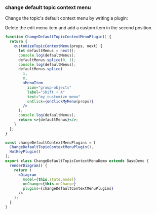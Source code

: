 ### change default topic context menu

Change the topic's default context menu by writing a plugin:

Delete the edit menu item and add a custom item in the second position.

```jsx
function ChangeDefaultTopicContextMenuPlugin() {
  return {
    customizeTopicContextMenu(props, next) {
      let defaultMenus = next();
      console.log(defaultMenus);
      defaultMenus.splice(0, 1);
      console.log(defaultMenus);
      defaultMenus.splice(
        1,
        0,
        <MenuItem
          icon="group-objects"
          label="Shift + A"
          text="my customize menu"
          onClick={onClickMyMenu(props)}
        />
      );
      console.log(defaultMenus);
      return <>{defaultMenus}</>;
    }
  };
}

const changeDefaultContextMenuPlugins = [
  ChangeDefaultTopicContextMenuPlugin(),
  HotKeyPlugin()
];
export class ChangeDefaultTopicContextMenuDemo extends BaseDemo {
  renderDiagram() {
    return (
      <Diagram
        model={this.state.model}
        onChange={this.onChange}
        plugins={changeDefaultContextMenuPlugins}
      />
    );
  }
}
```
